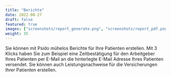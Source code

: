 ```yaml
---
title: "Berichte"
date: 2022-08-27
draft: false
featured: true
images: ["screenshots/report_generate.png", "screenshots/report_pdf.png"]
weight: 35
---
```


Sie können mit Psido mühelos Berichte für Ihre Patienten erstellen. Mit 3 Klicks haben Sie zum Beispiel eine Zeitbestätigung für den Arbeitgeber Ihres Patienten per E-Mail an die hinterlegte E-Mail Adresse Ihres Patienten versendet. Sie können auch Leistungsnachweise für die Versicherungen Ihrer Patienten erstellen.